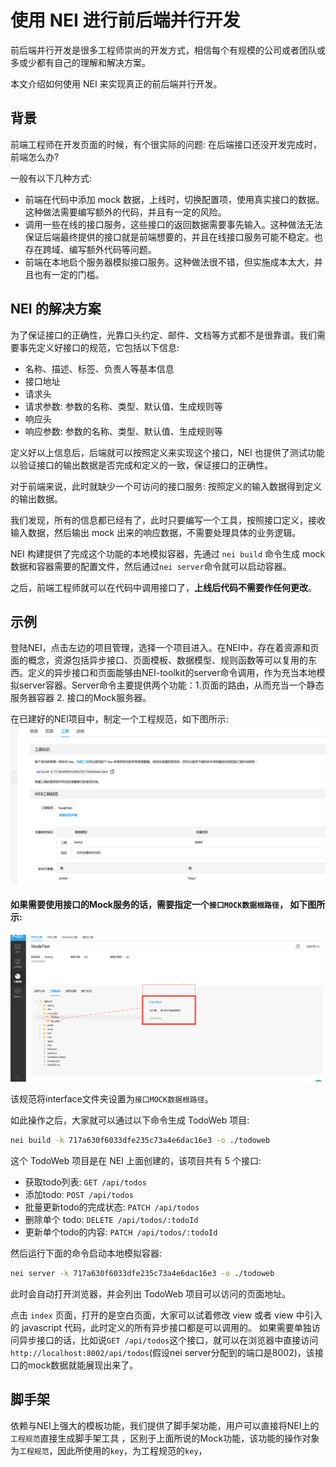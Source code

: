 # 使用 NEI 进行前后端并行开发

前后端并行开发是很多工程师崇尚的开发方式，相信每个有规模的公司或者团队或多或少都有自己的理解和解决方案。

本文介绍如何使用 NEI 来实现真正的前后端并行开发。


## 背景

前端工程师在开发页面的时候，有个很实际的问题: 在后端接口还没开发完成时，前端怎么办?

一般有以下几种方式:

* 前端在代码中添加 mock 数据，上线时，切换配置项，使用真实接口的数据。这种做法需要编写额外的代码，并且有一定的风险。
* 调用一些在线的接口服务，这些接口的返回数据需要事先输入。这种做法无法保证后端最终提供的接口就是前端想要的，并且在线接口服务可能不稳定。也存在跨域、编写额外代码等问题。
* 前端在本地启个服务器模拟接口服务。这种做法很不错，但实施成本太大，并且也有一定的门槛。

## NEI 的解决方案

为了保证接口的正确性，光靠口头约定、邮件、文档等方式都不是很靠谱。我们需要事先定义好接口的规范，它包括以下信息:

* 名称、描述、标签、负责人等基本信息
* 接口地址
* 请求头
* 请求参数: 参数的名称、类型、默认值、生成规则等
* 响应头
* 响应参数: 参数的名称、类型、默认值、生成规则等

定义好以上信息后，后端就可以按照定义来实现这个接口，NEI 也提供了测试功能以验证接口的输出数据是否完成和定义的一致，保证接口的正确性。

对于前端来说，此时就缺少一个可访问的接口服务: 按照定义的输入数据得到定义的输出数据。

我们发现，所有的信息都已经有了，此时只要编写一个工具，按照接口定义，接收输入数据，然后输出 mock 出来的响应数据，不需要处理具体的业务逻辑。

NEI 构建提供了完成这个功能的本地模拟容器，先通过 `nei build` 命令生成 mock 数据和容器需要的配置文件，然后通过`nei server`命令就可以启动容器。

之后，前端工程师就可以在代码中调用接口了，**上线后代码不需要作任何更改**。

## 示例

登陆NEI，点击左边的项目管理，选择一个项目进入。在NEI中，存在着资源和页面的概念，资源包括异步接口、页面模板、数据模型、规则函数等可以复用的东西。定义的异步接口和页面能够由NEI-toolkit的server命令调用，作为充当本地模拟server容器。Server命令主要提供两个功能：1.页面的路由，从而充当一个静态服务器容器 2. 接口的Mock服务器。

在已建好的NEI项目中，制定一个工程规范，如下图所示:
![指定工程规范](./res/nei-set-spec.png)

#### 如果需要使用接口的Mock服务的话，需要指定一个`接口MOCK数据根路径`， 如下图所示:
![设置mock根路径](./res/nei-set-mock-dir.png)

该规范将interface文件夹设置为`接口MOCK数据根路径`。

如此操作之后，大家就可以通过以下命令生成 TodoWeb 项目:

```bash
nei build -k 717a630f6033dfe235c73a4e6dac16e3 -o ./todoweb
```

这个 TodoWeb 项目是在 NEI 上面创建的，该项目共有 5 个接口:

* 获取todo列表:             `GET /api/todos`
* 添加todo:                `POST /api/todos`
* 批量更新todo的完成状态:    `PATCH /api/todos`
* 删除单个 todo:            `DELETE /api/todos/:todoId`
* 更新单个todo的内容:        `PATCH /api/todos/:todoId`

然后运行下面的命令启动本地模拟容器:

```bash
nei server -k 717a630f6033dfe235c73a4e6dac16e3 -o ./todoweb
```

此时会自动打开浏览器，并会列出 TodoWeb 项目可以访问的页面地址。

点击 `index` 页面，打开的是空白页面，大家可以试着修改 view 或者 view 中引入的 javascript 代码，此时定义的所有异步接口都是可以调用的。
如果需要单独访问异步接口的话，比如说`GET /api/todos`这个接口，就可以在浏览器中直接访问`http://localhost:8002/api/todos`(假设nei server分配到的端口是8002)，该接口的mock数据就能展现出来了。

## 脚手架

依赖与NEI上强大的模板功能，我们提供了脚手架功能，用户可以直接将NEI上的`工程规范`直接生成脚手架工具
，区别于上面所说的Mock功能，该功能的操作对象为`工程规范`，因此所使用的`key`，为工程规范的`key`，
